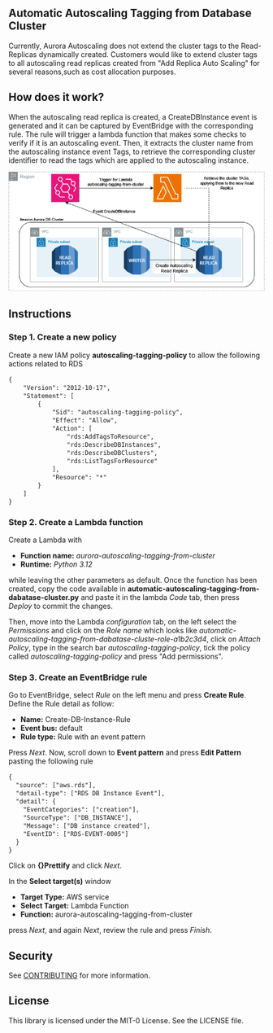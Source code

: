 ## Automatic Autoscaling Tagging from Database Cluster

Currently, Aurora Autoscaling does not extend the cluster tags to the Read-Replicas dynamically created.
Customers would like to extend cluster tags to all autoscaling read replicas created from "Add Replica Auto Scaling" for several reasons,such as cost allocation purposes.

## How does it work?
When the autoscaling read replica is created, a CreateDBInstance event is generated and it can be captured by EventBridge with the corresponding rule.
The rule will trigger a lambda function that makes some checks to verify if it is an autoscaling event. Then, it extracts the cluster name from the autoscaling instance event Tags, to retrieve the corresponding cluster identifier to read the tags which are applied to the autoscaling instance.

<p align="center">
  <img src="automatic-autoscaling-tagging-from-dabatase-cluster.png">
</p>

## Instructions

### Step 1. Create a new policy
Create a new IAM policy **autoscaling-tagging-policy** to allow the following actions related to RDS
```
{
    "Version": "2012-10-17",
    "Statement": [
        {
            "Sid": "autoscaling-tagging-policy",
            "Effect": "Allow",
            "Action": [
                "rds:AddTagsToResource",
                "rds:DescribeDBInstances",
                "rds:DescribeDBClusters",
                "rds:ListTagsForResource"
            ],
            "Resource": "*"
        }
    ]
}
```

### Step 2. Create a Lambda function
Create a Lambda with
- **Function name:** *aurora-autoscaling-tagging-from-cluster*
- **Runtime:** *Python 3.12*
  
while leaving the other parameters as default.
Once the function has been created, copy the code available in **automatic-autoscaling-tagging-from-dabatase-cluster.py** and paste it in the lambda *Code* tab, then press *Deploy* to commit the changes.

Then, move into the Lambda *configuration* tab, on the left select the *Permissions* and click on the *Role name* which looks like *automatic-autoscaling-tagging-from-dabatase-cluste-role-a1b2c3d4*, click on *Attach Policy*, type in the search bar *autoscaling-tagging-policy*, tick the policy called *autoscaling-tagging-policy* and press "Add permissions".

### Step 3. Create an EventBridge rule 
Go to EventBridge, select *Rule* on the left menu and press **Create Rule**.
Define the Rule detail as follow:
- **Name:** Create-DB-Instance-Rule
- **Event bus:** default
- **Rule type:** Rule with an event pattern
  
Press *Next*. Now, scroll down to **Event pattern** and press **Edit Pattern** pasting the following rule
```
{
  "source": ["aws.rds"],
  "detail-type": ["RDS DB Instance Event"],
  "detail": {
    "EventCategories": ["creation"],
    "SourceType": ["DB_INSTANCE"],
    "Message": ["DB instance created"],
    "EventID": ["RDS-EVENT-0005"]
  }
}
```
Click on **{}Prettify** and click *Next*.

In the **Select target(s)** window
- **Target Type:** AWS service
- **Select Target:** Lambda Function
- **Function:** aurora-autoscaling-tagging-from-cluster

press *Next*, and again *Next*, review the rule and press *Finish*.

## Security

See [CONTRIBUTING](CONTRIBUTING.md#security-issue-notifications) for more information.

## License

This library is licensed under the MIT-0 License. See the LICENSE file.

